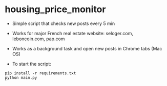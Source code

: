# housing_price_monitor

+ Simple script that checks new posts every 5 min

+ Works for major French real estate website: seloger.com, leboncoin.com, pap.com

+ Works as a background task and open new posts in Chrome tabs (Mac OS)

+ To start the script: 
```
pip install -r requirements.txt
python main.py
`
